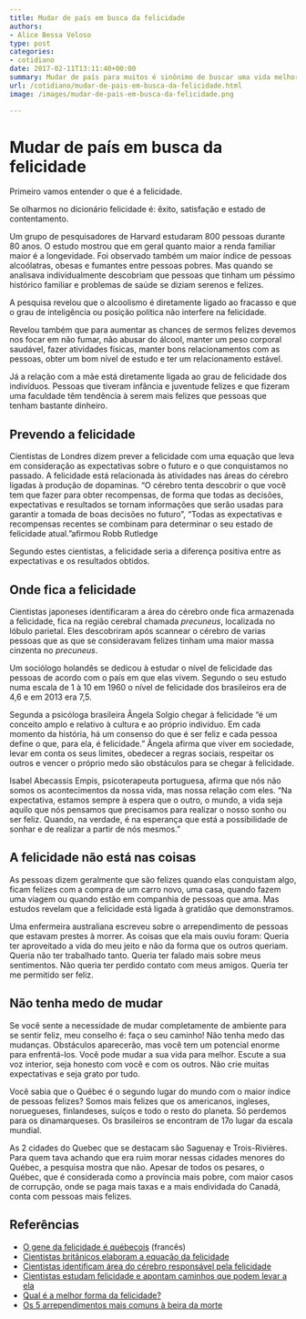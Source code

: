 ```yaml
---
title: Mudar de país em busca da felicidade
authors:
- Alice Bessa Veloso
type: post
categories:
- cotidiano
date: 2017-02-11T13:11:40+00:00
summary: Mudar de país para muitos é sinônimo de buscar uma vida melhor. Mas será que essa busca da felicidade não é só trocar os problemas de lugar?
url: /cotidiano/mudar-de-pais-em-busca-da-felicidade.html
image: /images/mudar-de-pais-em-busca-da-felicidade.png

---
```

# Mudar de país em busca da felicidade

Primeiro vamos entender o que é a felicidade.

Se olharmos no dicionário felicidade é: êxito, satisfação e estado de contentamento.

Um grupo de pesquisadores de Harvard estudaram 800 pessoas durante 80 anos. O estudo mostrou que em geral quanto maior a renda familiar maior é a longevidade. Foi observado também um maior índice de pessoas alcoólatras, obesas e fumantes entre pessoas pobres. Mas quando se analisava individualmente descobriam que pessoas que tinham um péssimo histórico familiar e problemas de saúde se diziam serenos e felizes.

A pesquisa revelou que o alcoolismo é diretamente ligado ao fracasso e que o grau de inteligência ou posição política não interfere na felicidade.

Revelou também que para aumentar as chances de sermos felizes devemos nos focar em não fumar, não abusar do álcool, manter um peso corporal saudável, fazer atividades físicas, manter bons relacionamentos com as pessoas, obter um bom nível de estudo e ter um relacionamento estável.

Já a relação com a mãe está diretamente ligada ao grau de felicidade dos indivíduos. Pessoas que tiveram infância e juventude felizes e que fizeram uma faculdade têm tendência à serem mais felizes que pessoas que tenham bastante dinheiro.

## Prevendo a felicidade

Cientistas de Londres dizem prever a felicidade com uma equação que leva em consideração as expectativas sobre o futuro e o que conquistamos no passado.
A felicidade está relacionada às atividades nas áreas do cérebro ligadas à produção de dopaminas. &#8220;O cérebro tenta descobrir o que você tem que fazer para obter recompensas, de forma que todas as decisões, expectativas e resultados se tornam informações que serão usadas para garantir a tomada de boas decisões no futuro&#8221;,
&#8220;Todas as expectativas e recompensas recentes se combinam para determinar o seu estado de felicidade atual.&#8221;afirmou Robb Rutledge

Segundo estes cientistas, a felicidade seria a diferença positiva entre as expectativas e os resultados obtidos.

## Onde fica a felicidade

Cientistas japoneses identificaram a área do cérebro onde fica armazenada a felicidade, fica na região cerebral chamada _precuneus_, localizada no lóbulo parietal. Eles descobriram após scannear o cérebro de varias pessoas que as que se consideravam felizes tinham uma maior massa cinzenta no _precuneus_.

Um sociólogo holandês se dedicou à estudar o nível de felicidade das pessoas de acordo com o país em que elas vivem. Segundo o seu estudo numa escala de 1 à 10 em 1960 o nível de felicidade dos brasileiros era de 4,6 e em 2013 era 7,5.

Segunda a psicóloga brasileira Ângela Solgio chegar à felicidade “é um conceito amplo e relativo à cultura e ao próprio indivíduo. Em cada momento da história, há um consenso do que é ser feliz e cada pessoa define o que, para ela, é felicidade.” Ângela afirma que viver em sociedade, levar em conta os seus limites, obedecer a regras sociais, respeitar os outros e vencer o próprio medo são obstáculos para se chegar à felicidade.

Isabel Abecassis Empis, psicoterapeuta portuguesa, afirma que nós não somos os acontecimentos da nossa vida, mas nossa relação com eles. “Na expectativa, estamos sempre à espera que o outro, o mundo, a vida seja aquilo que nós pensamos que precisamos para realizar o nosso sonho ou ser feliz. Quando, na verdade, é na esperança que está a possibilidade de sonhar e de realizar a partir de nós mesmos.”

## A felicidade não está nas coisas

As pessoas dizem geralmente que são felizes quando elas conquistam algo, ficam felizes com a compra de um carro novo, uma casa, quando fazem uma viagem ou quando estão em companhia de pessoas que ama. Mas estudos revelam que a felicidade está ligada à gratidão que demonstramos.

Uma enfermeira australiana escreveu sobre o arrependimento de pessoas que estavam prestes à morrer. As coisas que ela mais ouviu foram: Queria ter aproveitado a vida do meu jeito e não da forma que os outros queriam. Queria não ter trabalhado tanto. Queria ter falado mais sobre meus sentimentos. Não queria ter perdido contato com meus amigos. Queria ter me permitido ser feliz.

## Não tenha medo de mudar

Se você sente a necessidade de mudar completamente de ambiente para se sentir feliz, meu conselho é: faça o seu caminho! Não tenha medo das mudanças. Obstáculos aparecerão, mas você tem um potencial enorme para enfrentá-los. Você pode mudar a sua vida para melhor. Escute a sua voz interior, seja honesto com você e com os outros. Não crie muitas expectativas e seja grato por tudo.

Você sabia que o Québec é o segundo lugar do mundo com o maior índice de pessoas felizes? Somos mais felizes que os americanos, ingleses, noruegueses, finlandeses, suíços e todo o resto do planeta. Só perdemos para os dinamarqueses. Os brasileiros se encontram de 17o lugar da escala mundial.

As 2 cidades do Quebec que se destacam são Saguenay e Trois-Rivières. Para quem tava achando que era ruim morar nessas cidades menores do Québec, a pesquisa mostra que não. Apesar de todos os pesares, o Québec, que é considerada como a província mais pobre, com maior casos de corrupção, onde se paga mais taxas e a mais endividada do Canadá, conta com pessoas mais felizes.

## Referências

  * <a href="http://www.lactualite.com/societe/le-gene-du-bonheur-est-il-quebecois/" target="_blank">O gene da felicidade é québecois</a> (francês)
  * <a href="http://www.bbc.com/portuguese/noticias/2014/08/140805_estudofelicidade_ebc" target="_blank">Cientistas britânicos elaboram a equação da felicidade</a>
  * <a href="http://www.correiobraziliense.com.br/app/noticia/ciencia-e-saude/2015/12/20/interna_ciencia_saude,511376/cientistas-identificam-area-do-cerebro-relacionada-a-sensacao-de-felic.shtml" target="_blank">Cientistas identificam área do cérebro responsável pela felicidade</a>
  * <a href="http://www.uai.com.br/app/noticia/saude/2013/12/26/noticias-saude,193226/cientistas-estudam-felicidade-e-apontam-caminhos-que-podem-levar-a-ela.shtml" target="_blank">Cientistas estudam felicidade e apontam caminhos que podem levar a ela</a>
  * <a href="http://www.megacurioso.com.br/comportamento/42652-qual-e-a-melhor-forma-da-felicidade-cientistas-tem-a-resposta-video-.htm" target="_blank">Qual é a melhor forma da felicidade?</a>
  * <a href="http://revistagalileu.globo.com/Revista/Common/0,,EMI293297-17770,00-OS+ARREPENDIMENTOS+MAIS+COMUNS+A+BEIRA+DA+MORTE.html" target="_blank">Os 5 arrependimentos mais comuns à beira da morte</a>